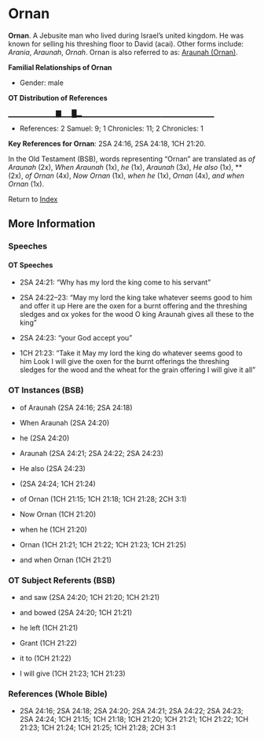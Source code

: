 # Ornan
**Ornan**. 
A Jebusite man who lived during Israel’s united kingdom. He was known for selling his threshing floor to David (acai). 
Other forms include: 
*Arania*, *Araunah*, *Ornah*. 
Ornan is also referred to as: 
[Araunah (Ornan)](Araunah.md). 




**Familial Relationships of Ornan**


* Gender: male


**OT Distribution of References**

▁▁▁▁▁▁▁▁▁▇▁▁█▂▁▁▁▁▁▁▁▁▁▁▁▁▁▁▁▁▁▁▁▁▁▁▁▁▁
* References: 2 Samuel: 9; 1 Chronicles: 11; 2 Chronicles: 1



**Key References for Ornan**: 
2SA 24:16, 2SA 24:18, 1CH 21:20. 


In the Old Testament (BSB), words representing “Ornan” are translated as 
*of Araunah* (2x), *When Araunah* (1x), *he* (1x), *Araunah* (3x), *He also* (1x), ** (2x), *of Ornan* (4x), *Now Ornan* (1x), *when he* (1x), *Ornan* (4x), *and when Ornan* (1x). 




Return to [Index](00-Index.md)

## More Information

### Speeches

#### OT Speeches

* 2SA 24:21: “Why has my lord the king come to his servant”

* 2SA 24:22–23: “May my lord the king take whatever seems good to him and offer it up Here are the oxen for a burnt offering and the threshing sledges and ox yokes for the wood O king Araunah gives all these to the king”

* 2SA 24:23: “your God accept you”

* 1CH 21:23: “Take it May my lord the king do whatever seems good to him Look I will give the oxen for the burnt offerings the threshing sledges for the wood and the wheat for the grain offering I will give it all”

### OT Instances (BSB)

* of Araunah (2SA 24:16; 2SA 24:18)

* When Araunah (2SA 24:20)

* he (2SA 24:20)

* Araunah (2SA 24:21; 2SA 24:22; 2SA 24:23)

* He also (2SA 24:23)

*  (2SA 24:24; 1CH 21:24)

* of Ornan (1CH 21:15; 1CH 21:18; 1CH 21:28; 2CH 3:1)

* Now Ornan (1CH 21:20)

* when he (1CH 21:20)

* Ornan (1CH 21:21; 1CH 21:22; 1CH 21:23; 1CH 21:25)

* and when Ornan (1CH 21:21)



### OT Subject Referents (BSB)

* and saw (2SA 24:20; 1CH 21:20; 1CH 21:21)

* and bowed (2SA 24:20; 1CH 21:21)

* he left (1CH 21:21)

* Grant (1CH 21:22)

* it to (1CH 21:22)

* I will give (1CH 21:23; 1CH 21:23)



### References (Whole Bible)

* 2SA 24:16; 2SA 24:18; 2SA 24:20; 2SA 24:21; 2SA 24:22; 2SA 24:23; 2SA 24:24; 1CH 21:15; 1CH 21:18; 1CH 21:20; 1CH 21:21; 1CH 21:22; 1CH 21:23; 1CH 21:24; 1CH 21:25; 1CH 21:28; 2CH 3:1



